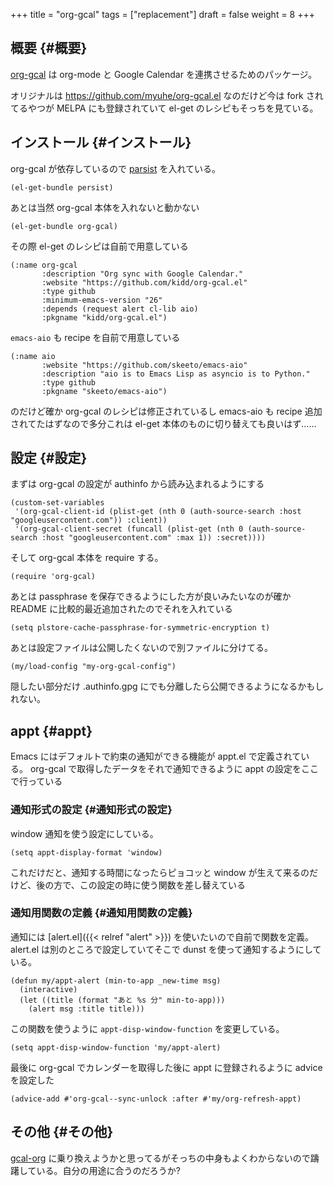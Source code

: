 +++
title = "org-gcal"
tags = ["replacement"]
draft = false
weight = 8
+++

## 概要 {#概要}

[org-gcal](https://github.com/kidd/org-gcal.el) は org-mode と Google Calendar を連携させるためのパッケージ。

オリジナルは <https://github.com/myuhe/org-gcal.el> なのだけど今は fork されてるやつが MELPA にも登録されていて
el-get のレシピもそっちを見ている。


## インストール {#インストール}

org-gcal が依存しているので [parsist](https://elpa.gnu.org/packages/persist.html) を入れている。

```emacs-lisp
(el-get-bundle persist)
```

あとは当然 org-gcal 本体を入れないと動かない

```emacs-lisp
(el-get-bundle org-gcal)
```

その際 el-get のレシピは自前で用意している

```emacs-lisp
(:name org-gcal
       :description "Org sync with Google Calendar."
       :website "https://github.com/kidd/org-gcal.el"
       :type github
       :minimum-emacs-version "26"
       :depends (request alert cl-lib aio)
       :pkgname "kidd/org-gcal.el")
```

`emacs-aio` も recipe を自前で用意している

```emacs-lisp
(:name aio
       :website "https://github.com/skeeto/emacs-aio"
       :description "aio is to Emacs Lisp as asyncio is to Python."
       :type github
       :pkgname "skeeto/emacs-aio")
```

のだけど確か org-gcal のレシピは修正されているし emacs-aio も recipe 追加されてたはずなので多分これは el-get 本体のものに切り替えても良いはず……


## 設定 {#設定}

まずは org-gcal の設定が authinfo から読み込まれるようにする

```emacs-lisp
(custom-set-variables
 '(org-gcal-client-id (plist-get (nth 0 (auth-source-search :host "googleusercontent.com")) :client))
 '(org-gcal-client-secret (funcall (plist-get (nth 0 (auth-source-search :host "googleusercontent.com" :max 1)) :secret))))
```

そして org-gcal 本体を require する。

```emacs-lisp
(require 'org-gcal)
```

あとは passphrase を保存できるようにした方が良いみたいなのが確か README に比較的最近追加されたのでそれを入れている

```emacs-lisp
(setq plstore-cache-passphrase-for-symmetric-encryption t)
```

あとは設定ファイルは公開したくないので別ファイルに分けてる。

```emacs-lisp
(my/load-config "my-org-gcal-config")
```

隠したい部分だけ .authinfo.gpg にでも分離したら公開できるようになるかもしれない。


## appt {#appt}

Emacs にはデフォルトで約束の通知ができる機能が appt.el で定義されている。
org-gcal で取得したデータをそれで通知できるように
appt の設定をここで行っている


### 通知形式の設定 {#通知形式の設定}

window 通知を使う設定にしている。

```emacs-lisp
(setq appt-display-format 'window)
```

これだけだと、通知する時間になったらピョコッと window が生えて来るのだけど、後の方で、この設定の時に使う関数を差し替えている


### 通知用関数の定義 {#通知用関数の定義}

通知には [alert.el]({{< relref "alert" >}}) を使いたいので自前で関数を定義。
alert.el は別のところで設定していてそこで dunst を使って通知するようにしている。

```emacs-lisp
(defun my/appt-alert (min-to-app _new-time msg)
  (interactive)
  (let ((title (format "あと %s 分" min-to-app)))
    (alert msg :title title)))
```

この関数を使うように `appt-disp-window-function` を変更している。

```emacs-lisp
(setq appt-disp-window-function 'my/appt-alert)
```

最後に org-gcal でカレンダーを取得した後に appt に登録されるように advice を設定した

```emacs-lisp
(advice-add #'org-gcal--sync-unlock :after #'my/org-refresh-appt)
```


## その他 {#その他}

[gcal-org](https://github.com/misohena/gcal) に乗り換えようかと思ってるがそっちの中身もよくわからないので躊躇している。自分の用途に合うのだろうか?
